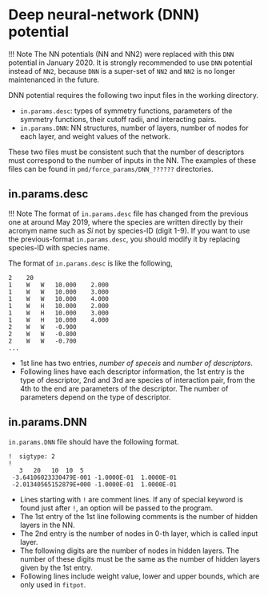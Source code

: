 # Deep neural-network (DNN) potential

!!! Note
    The NN potentials (NN and NN2) were replaced with this `DNN` potential
    in January 2020. It is strongly recommended to use `DNN` potential
    instead of `NN2`, because `DNN` is a super-set of `NN2` and `NN2` is no
    longer maintenanced in the future.


DNN potential requires the following two input files in the working
directory.

-   `in.params.desc`: types of symmetry functions, parameters of the
    symmetry functions, their cutoff radii, and interacting pairs.
-   `in.params.DNN`: NN structures, number of layers, number of nodes
    for each layer, and weight values of the network.

These two files must be consistent such that the number of descriptors
must correspond to the number of inputs in the NN. The examples of these
files can be found in `pmd/force_params/DNN_??????` directories.

## in.params.desc

!!! Note
    The format of `in.params.desc` file has changed from the previous one at
    around May 2019, where the species are written directly by their acronym
    name such as *Si* not by species-ID (digit 1-9). If you want to use the
    previous-format `in.params.desc`, you should modify it by replacing
    species-ID with species name.

The format of `in.params.desc` is like the following,

    2    20
    1    W   W   10.000    2.000
    1    W   W   10.000    3.000
    1    W   W   10.000    4.000
    1    W   H   10.000    2.000
    1    W   H   10.000    3.000
    1    W   H   10.000    4.000
    2    W   W   -0.900
    2    W   W   -0.800
    2    W   W   -0.700
    ...

-   1st line has two entries, *number of speceis* and *number of
    descriptors*.
-   Following lines have each descriptor information, the 1st entry is
    the type of descriptor, 2nd and 3rd are species of interaction pair,
    from the 4th to the end are parameters of the descriptor. The number
    of parameters depend on the type of descriptor.

## in.params.DNN

`in.params.DNN` file should have the following format.

    !  sigtype: 2
    ! 
       3   20   10  10  5
     -3.64106023330479E-001 -1.0000E-01  1.0000E-01
     -2.01340565152879E+000 -1.0000E-01  1.0000E-01

-   Lines starting with `!` are comment lines. If any of special keyword
    is found just after `!`, an option will be passed to the program.
-   The 1st entry of the 1st line following comments is the number of
    hidden layers in the NN.
-   The 2nd entry is the number of nodes in 0-th layer, which is called
    input layer.
-   The following digits are the number of nodes in hidden layers. The
    number of these digits must be the same as the number of hidden
    layers given by the 1st entry.
-   Following lines include weight value, lower and upper bounds, which
    are only used in `fitpot`.
